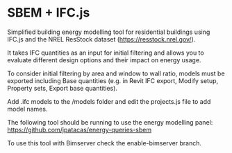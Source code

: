 # SBEM + IFC.js

Simplified building energy modelling tool for residential buildings using IFC.js and the NREL ResStock dataset (https://resstock.nrel.gov/).

It takes IFC quantities as an input for initial filtering and allows you to evaluate different design options and their impact on energy usage.

To consider initial filtering by area and window to wall ratio, models must be exported including Base quantities (e.g. in Revit IFC export, Modify setup, Property sets, Export base quantities). 

Add .ifc models to the /models folder and edit the projects.js file to add model names.

The following tool should be running to use the energy modelling panel: https://github.com/jpatacas/energy-queries-sbem

To use this tool with Bimserver check the enable-bimserver branch.

